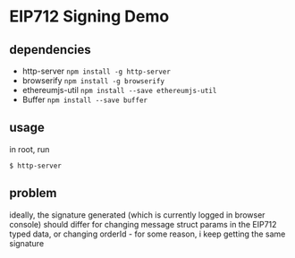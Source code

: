 # EIP712 Signing Demo

## dependencies
- http-server `npm install -g http-server`
- browserify `npm install -g browserify`
- ethereumjs-util `npm install --save ethereumjs-util`
- Buffer `npm install --save buffer`

## usage
in root, run 
```
$ http-server
```

## problem
ideally, the signature generated (which is currently logged in browser console) should differ for changing message struct params in the EIP712 typed data, or changing orderId - for some reason, i keep getting the same signature